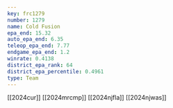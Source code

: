 ```yaml
---
key: frc1279
number: 1279
name: Cold Fusion
epa_end: 15.32
auto_epa_end: 6.35
teleop_epa_end: 7.77
endgame_epa_end: 1.2
winrate: 0.4138
district_epa_rank: 64
district_epa_percentile: 0.4961
type: Team
---
```

[[2024cur]]
[[2024mrcmp]]
[[2024njfla]]
[[2024njwas]]
